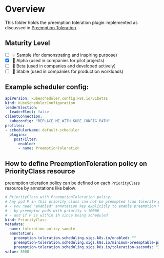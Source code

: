 # Overview

This folder holds the preemption toleration plugin implemented as discussed in [Preemption Toleration](../../kep/NNN-preemption-toleration/README.md).

## Maturity Level

<!-- Check one of the values: Sample, Alpha, Beta, GA -->

- [ ] 💡 Sample (for demonstrating and inspiring purpose)
- [x] 👶 Alpha (used in companies for pilot projects)
- [ ] 👦 Beta (used in companies and developed actively)
- [ ] 👨 Stable (used in companies for production workloads)

## Example scheduler config:

```yaml
apiVersion: kubescheduler.config.k8s.io/v1beta1
kind: KubeSchedulerConfiguration
leaderElection:
  leaderElect: false
clientConnection:
  kubeconfig: "REPLACE_ME_WITH_KUBE_CONFIG_PATH"
profiles:
- schedulerName: default-scheduler
  plugins:
    postFilter:
      enabled:
      - name: PreemptionToleration
```

## How to define PreemptionToleration policy on PriorityClass resource

preemption toleration policy can be defined on each `PriorityClass` resource by annotations like below:

```yaml
# PriorityClass with PreemptionToleration policy:
# Any pod P in this priority class can not be preempted (can tolerate preemption)
# - you need "enabled" annotation key explicitly to enable preemption toleration policy
# - by preemptor pods with priority < 10000 
# - and if P is within 1h since being scheduled
kind: PriorityClass
metadata:
  name: toleration-policy-sample
  annotation:
    preemption-toleration.scheduling.sigs.k8s.io/enabled: ""
    preemption-toleration.scheduling.sigs.k8s.io/minimum-preemptable-priority: "10000"
    preemption-toleration.scheduling.sigs.k8s.io/toleration-seconds: "3600"
value: 8000
```
